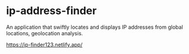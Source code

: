 # ip-address-finder
An application that swiftly locates and displays IP addresses from global locations, geolocation analysis.

https://ip-finder123.netlify.app/
